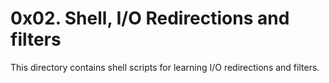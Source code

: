 # 0x02. Shell, I/O Redirections and filters

This directory contains shell scripts for learning I/O redirections and filters.
